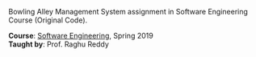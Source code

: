 Bowling Alley Management System assignment in Software Engineering Course (Original Code).

**Course**: [Software Engineering], Spring 2019<br>
**Taught by**: Prof. Raghu Reddy

[Software Engineering]: https://github.com/iiithf/software-engineering
